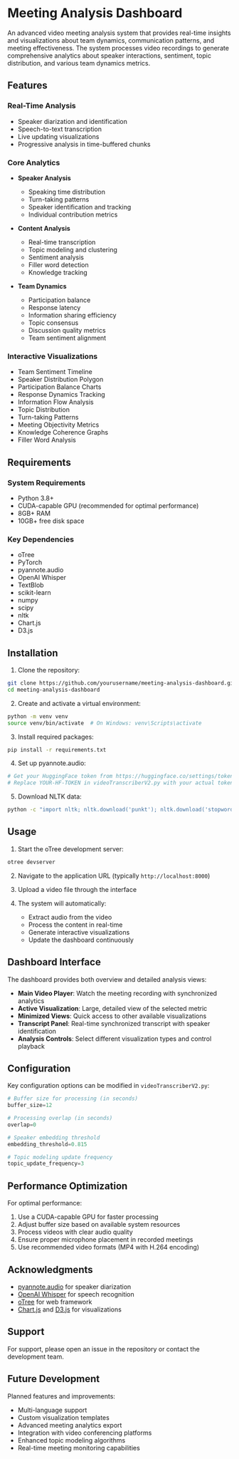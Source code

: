 # Meeting Analysis Dashboard

An advanced video meeting analysis system that provides real-time insights and visualizations about team dynamics, communication patterns, and meeting effectiveness. The system processes video recordings to generate comprehensive analytics about speaker interactions, sentiment, topic distribution, and various team dynamics metrics.

## Features

### Real-Time Analysis
- Speaker diarization and identification
- Speech-to-text transcription
- Live updating visualizations
- Progressive analysis in time-buffered chunks

### Core Analytics
- **Speaker Analysis**
  - Speaking time distribution
  - Turn-taking patterns
  - Speaker identification and tracking
  - Individual contribution metrics

- **Content Analysis**
  - Real-time transcription
  - Topic modeling and clustering
  - Sentiment analysis
  - Filler word detection
  - Knowledge tracking

- **Team Dynamics**
  - Participation balance
  - Response latency
  - Information sharing efficiency
  - Topic consensus
  - Discussion quality metrics
  - Team sentiment alignment

### Interactive Visualizations
- Team Sentiment Timeline
- Speaker Distribution Polygon
- Participation Balance Charts
- Response Dynamics Tracking
- Information Flow Analysis
- Topic Distribution
- Turn-taking Patterns
- Meeting Objectivity Metrics
- Knowledge Coherence Graphs
- Filler Word Analysis

## Requirements

### System Requirements
- Python 3.8+
- CUDA-capable GPU (recommended for optimal performance)
- 8GB+ RAM
- 10GB+ free disk space

### Key Dependencies
- oTree
- PyTorch
- pyannote.audio
- OpenAI Whisper
- TextBlob
- scikit-learn
- numpy
- scipy
- nltk
- Chart.js
- D3.js

## Installation

1. Clone the repository:
```bash
git clone https://github.com/yourusername/meeting-analysis-dashboard.git
cd meeting-analysis-dashboard
```

2. Create and activate a virtual environment:
```bash
python -m venv venv
source venv/bin/activate  # On Windows: venv\Scripts\activate
```

3. Install required packages:
```bash
pip install -r requirements.txt
```

4. Set up pyannote.audio:
```bash
# Get your HuggingFace token from https://huggingface.co/settings/tokens
# Replace YOUR-HF-TOKEN in videoTranscriberV2.py with your actual token
```

5. Download NLTK data:
```bash
python -c "import nltk; nltk.download('punkt'); nltk.download('stopwords')"
```

## Usage

1. Start the oTree development server:
```bash
otree devserver
```

2. Navigate to the application URL (typically `http://localhost:8000`)

3. Upload a video file through the interface

4. The system will automatically:
   - Extract audio from the video
   - Process the content in real-time
   - Generate interactive visualizations
   - Update the dashboard continuously

## Dashboard Interface

The dashboard provides both overview and detailed analysis views:

- **Main Video Player**: Watch the meeting recording with synchronized analytics
- **Active Visualization**: Large, detailed view of the selected metric
- **Minimized Views**: Quick access to other available visualizations
- **Transcript Panel**: Real-time synchronized transcript with speaker identification
- **Analysis Controls**: Select different visualization types and control playback

## Configuration

Key configuration options can be modified in `videoTranscriberV2.py`:

```python
# Buffer size for processing (in seconds)
buffer_size=12

# Processing overlap (in seconds)
overlap=0

# Speaker embedding threshold
embedding_threshold=0.815

# Topic modeling update frequency
topic_update_frequency=3
```

## Performance Optimization

For optimal performance:

1. Use a CUDA-capable GPU for faster processing
2. Adjust buffer size based on available system resources
3. Process videos with clear audio quality
4. Ensure proper microphone placement in recorded meetings
5. Use recommended video formats (MP4 with H.264 encoding)


## Acknowledgments

- [pyannote.audio](https://github.com/pyannote/pyannote-audio) for speaker diarization
- [OpenAI Whisper](https://github.com/openai/whisper) for speech recognition
- [oTree](https://www.otree.org/) for web framework
- [Chart.js](https://www.chartjs.org/) and [D3.js](https://d3js.org/) for visualizations

## Support

For support, please open an issue in the repository or contact the development team.

## Future Development

Planned features and improvements:

- Multi-language support
- Custom visualization templates
- Advanced meeting analytics export
- Integration with video conferencing platforms
- Enhanced topic modeling algorithms
- Real-time meeting monitoring capabilities
